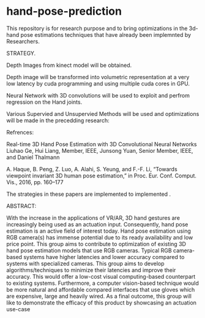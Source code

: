 # hand-pose-prediction
This repository is for research purpose and to bring optimizations in the 3d-hand pose estimations techniques that have already been implemnted by 
Researchers.

STRATEGY.

Depth Images from kinect model will be obtained.

Depth image will be transformed into volumetric representation at a very low latency by cuda programming and using multiple cuda cores in GPU.

Neural Network with 3D convolutions will be used to exploit and perfrom regression on the Hand joints.

Various Supervied and Unsupervied Methods will be used and optimizations will be made in the precedding research:


Refrences:

Real-time 3D Hand Pose Estimation
with 3D Convolutional Neural Networks
Liuhao Ge, Hui Liang, Member, IEEE, Junsong Yuan, Senior Member, IEEE, and Daniel Thalmann

A. Haque, B. Peng, Z. Luo, A. Alahi, S. Yeung, and F.-F. Li, “Towards
viewpoint invariant 3D human pose estimation,” in Proc. Eur. Conf.
Comput. Vis., 2016, pp. 160–177

The strategies in these papers are implemented to implemented .

ABSTRACT:

With the increase in the applications of VR/AR, 3D hand gestures are increasingly being used as an actuation input.
Consequently, hand pose estimation is an active field of interest today. 
Hand pose estimation using RGB camera(s) has immense potential due to its ready availability and low price point.
This group aims to contribute to optimization of existing 3D hand pose estimation models that use RGB cameras.
Typical RGB camera-based systems have higher latencies and lower accuracy compared to systems with specialized cameras. 
This group aims to develop algorithms/techniques to minimize their latencies and improve their accuracy. 
This would offer a low-cost visual computing-based counterpart to existing systems.
Furthermore, a computer vision-based technique would be more natural and affordable compared interfaces that use gloves which are expensive, large and heavily wired.
As a final outcome, this group will like to demonstrate the efficacy of this product by showcasing an actuation use-case






